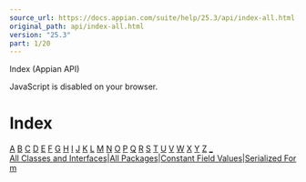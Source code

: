 ```yaml
---
source_url: https://docs.appian.com/suite/help/25.3/api/index-all.html
original_path: api/index-all.html
version: "25.3"
part: 1/20
---
```


Index (Appian API)

JavaScript is disabled on your browser.

# Index

[A](#I:A) [B](#I:B) [C](#I:C) [D](#I:D) [E](#I:E) [F](#I:F) [G](#I:G) [H](#I:H) [I](#I:I) [J](#I:J) [K](#I:K) [L](#I:L) [M](#I:M) [N](#I:N) [O](#I:O) [P](#I:P) [Q](#I:Q) [R](#I:R) [S](#I:S) [T](#I:T) [U](#I:U) [V](#I:V) [W](#I:W) [X](#I:X) [Y](#I:Y) [Z](#I:Z) [\_](#I:_) 
[All Classes and Interfaces](allclasses-index.html)|[All Packages](allpackages-index.html)|[Constant Field Values](constant-values.html)|[Serialized Form](serialized-form.html)